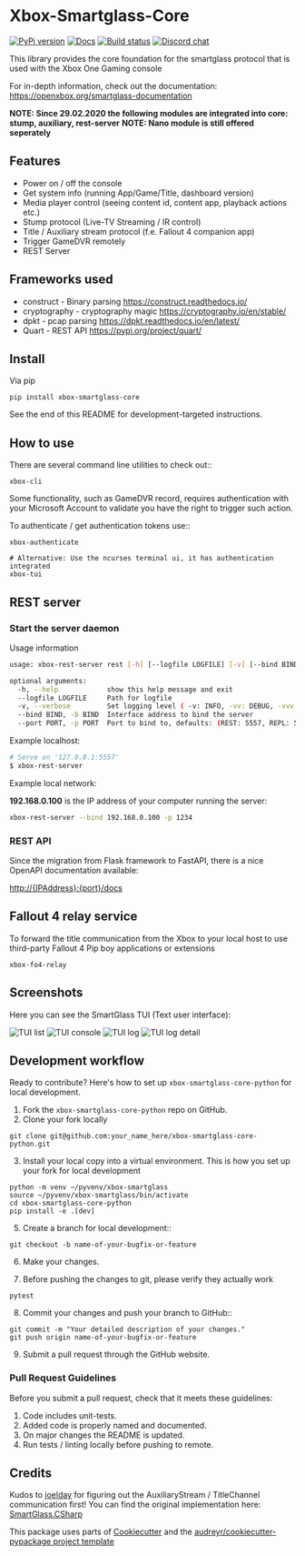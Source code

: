 # Xbox-Smartglass-Core

[![PyPi version](https://pypip.in/version/xbox-smartglass-core/badge.svg)](https://pypi.python.org/pypi/xbox-smartglass-core)
[![Docs](https://readthedocs.org/projects/xbox-smartglass-core-python/badge/?version=latest)](http://xbox-smartglass-core-python.readthedocs.io/en/latest/?badge=latest)
[![Build status](https://img.shields.io/github/workflow/status/OpenXbox/xbox-smartglass-core-python/build?label=build)](https://github.com/OpenXbox/xbox-smartglass-core-python/actions?query=workflow%3Abuild)
[![Discord chat](https://img.shields.io/discord/338946086775554048)](https://openxbox.org/discord)

This library provides the core foundation for the smartglass protocol that is used
with the Xbox One Gaming console

For in-depth information, check out the documentation: <https://openxbox.org/smartglass-documentation>

**NOTE: Since 29.02.2020 the following modules are integrated into core: stump, auxiliary, rest-server**
**NOTE: Nano module is still offered seperately**

## Features

* Power on / off the console
* Get system info (running App/Game/Title, dashboard version)
* Media player control (seeing content id, content app, playback actions etc.)
* Stump protocol (Live-TV Streaming / IR control)
* Title / Auxiliary stream protocol (f.e. Fallout 4 companion app)
* Trigger GameDVR remotely
* REST Server

## Frameworks used

* construct - Binary parsing <https://construct.readthedocs.io/>
* cryptography - cryptography magic <https://cryptography.io/en/stable/>
* dpkt - pcap parsing <https://dpkt.readthedocs.io/en/latest/>
* Quart - REST API <https://pypi.org/project/quart/>

## Install

Via pip

```text
pip install xbox-smartglass-core
```

See the end of this README for development-targeted instructions.

## How to use

There are several command line utilities to check out::

```text
xbox-cli
```

Some functionality, such as GameDVR record, requires authentication
with your Microsoft Account to validate you have the right to trigger
such action.

To authenticate / get authentication tokens use::

```text
xbox-authenticate

# Alternative: Use the ncurses terminal ui, it has authentication integrated
xbox-tui
```

## REST server

### Start the server daemon

Usage information

```bash
usage: xbox-rest-server rest [-h] [--logfile LOGFILE] [-v] [--bind BIND] [--port PORT]

optional arguments:
  -h, --help            show this help message and exit
  --logfile LOGFILE     Path for logfile
  -v, --verbose         Set logging level ( -v: INFO, -vv: DEBUG, -vvv: DEBUG_INCL_PACKETS)
  --bind BIND, -b BIND  Interface address to bind the server
  --port PORT, -p PORT  Port to bind to, defaults: (REST: 5557, REPL: 5558)
```

Example localhost:

```sh
# Serve on '127.0.0.1:5557'
$ xbox-rest-server
```

Example local network:

 __192.168.0.100__ is the IP address of your computer running the server:

```sh
xbox-rest-server --bind 192.168.0.100 -p 1234
```

### REST API

Since the migration from Flask framework to FastAPI, there is a nice
OpenAPI documentation available:

<http://{IPAddress}:{port}/docs>

## Fallout 4 relay service

To forward the title communication from the Xbox to your local host
to use third-party Fallout 4 Pip boy applications or extensions

```text
xbox-fo4-relay
```

## Screenshots

Here you can see the SmartGlass TUI (Text user interface):

![TUI list](https://raw.githubusercontent.com/OpenXbox/xbox-smartglass-core-python/master/assets/xbox_tui_list.png)
![TUI console](https://raw.githubusercontent.com/OpenXbox/xbox-smartglass-core-python/master/assets/xbox_tui_console.png)
![TUI log](https://raw.githubusercontent.com/OpenXbox/xbox-smartglass-core-python/master/assets/xbox_tui_log.png)
![TUI log detail](https://raw.githubusercontent.com/OpenXbox/xbox-smartglass-core-python/master/assets/xbox_tui_logdetail.png)

## Development workflow

Ready to contribute? Here's how to set up `xbox-smartglass-core-python` for local development.

1. Fork the `xbox-smartglass-core-python` repo on GitHub.
2. Clone your fork locally

```text
git clone git@github.com:your_name_here/xbox-smartglass-core-python.git
```

3. Install your local copy into a virtual environment. This is how you set up your fork for local development

```text
python -m venv ~/pyvenv/xbox-smartglass
source ~/pyvenv/xbox-smartglass/bin/activate
cd xbox-smartglass-core-python
pip install -e .[dev]
```

5. Create a branch for local development::

```text
git checkout -b name-of-your-bugfix-or-feature
```

6. Make your changes.

7. Before pushing the changes to git, please verify they actually work

```text
pytest
```

8. Commit your changes and push your branch to GitHub::

```text
git commit -m "Your detailed description of your changes."
git push origin name-of-your-bugfix-or-feature
```

9. Submit a pull request through the GitHub website.

### Pull Request Guidelines

Before you submit a pull request, check that it meets these guidelines:

1. Code includes unit-tests.
2. Added code is properly named and documented.
3. On major changes the README is updated.
4. Run tests / linting locally before pushing to remote.

## Credits

Kudos to [joelday](https://github.com/joelday) for figuring out the AuxiliaryStream / TitleChannel communication first!
You can find the original implementation here: [SmartGlass.CSharp](https://github.com/OpenXbox/Xbox-Smartglass-csharp)

This package uses parts of [Cookiecutter](https://github.com/audreyr/cookiecutter) and the [audreyr/cookiecutter-pypackage project template](https://github.com/audreyr/cookiecutter-pypackage)
